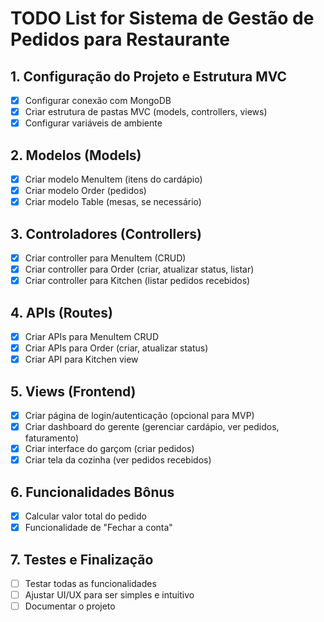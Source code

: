 # TODO List for Sistema de Gestão de Pedidos para Restaurante

## 1. Configuração do Projeto e Estrutura MVC
- [x] Configurar conexão com MongoDB
- [x] Criar estrutura de pastas MVC (models, controllers, views)
- [x] Configurar variáveis de ambiente

## 2. Modelos (Models)
- [x] Criar modelo MenuItem (itens do cardápio)
- [x] Criar modelo Order (pedidos)
- [x] Criar modelo Table (mesas, se necessário)

## 3. Controladores (Controllers)
- [x] Criar controller para MenuItem (CRUD)
- [x] Criar controller para Order (criar, atualizar status, listar)
- [x] Criar controller para Kitchen (listar pedidos recebidos)

## 4. APIs (Routes)
- [x] Criar APIs para MenuItem CRUD
- [x] Criar APIs para Order (criar, atualizar status)
- [x] Criar API para Kitchen view

## 5. Views (Frontend)
- [x] Criar página de login/autenticação (opcional para MVP)
- [x] Criar dashboard do gerente (gerenciar cardápio, ver pedidos, faturamento)
- [x] Criar interface do garçom (criar pedidos)
- [x] Criar tela da cozinha (ver pedidos recebidos)

## 6. Funcionalidades Bônus
- [x] Calcular valor total do pedido
- [x] Funcionalidade de "Fechar a conta"

## 7. Testes e Finalização
- [ ] Testar todas as funcionalidades
- [ ] Ajustar UI/UX para ser simples e intuitivo
- [ ] Documentar o projeto
